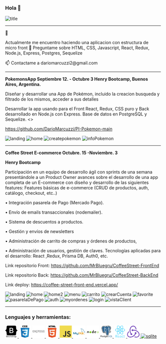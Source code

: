 ### Hola 👋

<img src="https://res.cloudinary.com/dmpqjroj5/image/upload/v1667862281/imagenes%20Proyecto%20final%20henry/Dario_Marcuzzi_k6net1.png" alt="title">


<hr>
🔭 <p>Actualmente me encuentro haciendo una aplicacion con estructura de micro front
💬 Preguntame sobre HTML, CSS, Javascript, React, Redux, Node.js, Express, Postgres, Sequelize</p>
📫 Contactame a dariomarcuzzi2@gmail.com
</a>

<hr>
<strong>
<p>
PokemonsApp				Septiembre 12. - Octubre 3  
Henry Bootcamp, Buenos Aires, Argentina.  
</p>
</strong>

Diseñar y desarrollar una App de Pokémon, incluido la creacion busqueda y filtrado de los mismos, acceder a sus detalles 

Desarrollar la app usando para el Front React, Redux, CSS puro y Back desarrollado en Node.js con Express. Base de datos en PostgreSQL y Sequelize. 
<>

https://github.com/DarioMarcuzzi/PI-Pokemon-main
<p>
<img src="https://res.cloudinary.com/dmpqjroj5/image/upload/v1667863505/imagenes%20Proyecto%20final%20henry/proyecto%20PI%20pokemons/landing_izg8qw.png" width="200" alt="landing" >
<img src="https://res.cloudinary.com/dmpqjroj5/image/upload/v1667863512/imagenes%20Proyecto%20final%20henry/proyecto%20PI%20pokemons/home_vgcpea.png" width="200" alt="home">
<img src="https://res.cloudinary.com/dmpqjroj5/image/upload/v1667863519/imagenes%20Proyecto%20final%20henry/proyecto%20PI%20pokemons/create_POkemon_nvq1uz.png" width="200" alt="createpokemon" >
<img src="https://res.cloudinary.com/dmpqjroj5/image/upload/v1667863508/imagenes%20Proyecto%20final%20henry/proyecto%20PI%20pokemons/info_pokemon_znrsr6.png" width="200" alt="infoPokemon" >
</p>
<hr>
<strong><p>
Coffee Street E-commerce 		Octubre. 15  -Noviembre. 3 

Henry Bootcamp</p></strong>

 Participación en un equipo de desarrollo ágil con sprints de una semana presentándole a un Product Owner avances sobre el desarrollo de una app completa de un E-commerce con diseño y desarrollo de las siguientes features: Features básicas de e-commerce (CRUD de productos, auth, catálogo, checkout, etc..) 

• Integración pasarela de Pago (Mercado Pago). 

• Envío de emails transaccionales (nodemailer). 

• Sistema de descuentos a productos. 

• Gestión y envíos de newsletters 

• Administración de carrito de compras y órdenes de productos, 

• Administración de usuarios, gestión de claves. Tecnologías aplicadas para el desarrollo: React ,Redux, Prisma DB, Auth0, etc. 

Link repositorio Front: https://github.com/MrBluegru/CoffeeStreet-FrontEnd

Link repositorio Back:  https://github.com/MrBluegru/CoffeeStreet-BackEnd

Link deploy: https://coffee-street-front-end.vercel.app/ 
<p>
<img src="https://res.cloudinary.com/dmpqjroj5/image/upload/v1667864545/imagenes%20Proyecto%20final%20henry/landing_page_caoraj.png" width="200" alt="landing" >
<img src="https://res.cloudinary.com/dmpqjroj5/image/upload/v1667864527/imagenes%20Proyecto%20final%20henry/home1_ds1pj3.png" width="200" alt="home" >
<img src="https://res.cloudinary.com/dmpqjroj5/image/upload/v1667864501/imagenes%20Proyecto%20final%20henry/home_2_wgkl9f.png" width="200" alt="home2" >
<img src="https://res.cloudinary.com/dmpqjroj5/image/upload/v1667864517/imagenes%20Proyecto%20final%20henry/menu_yquzoo.png" width="200" alt="menu" >
<img src="https://res.cloudinary.com/dmpqjroj5/image/upload/v1667864514/imagenes%20Proyecto%20final%20henry/carrito_cliente_s5qfpc.png" width="200" alt="carrito" >
<img src="https://res.cloudinary.com/dmpqjroj5/image/upload/v1667864499/imagenes%20Proyecto%20final%20henry/crear_cuenta_vvzzrn.png" width="200" alt="crearCuenta" >
<img src="https://res.cloudinary.com/dmpqjroj5/image/upload/v1667864497/imagenes%20Proyecto%20final%20henry/mi_favorite_lyyhtu.png" width="200" alt="favorite" >
<img src="https://res.cloudinary.com/dmpqjroj5/image/upload/v1667864494/imagenes%20Proyecto%20final%20henry/pasarela_de_pago_calxzi.png" width="200" alt="pasarelaDePago" >
<img src="https://res.cloudinary.com/dmpqjroj5/image/upload/v1667864493/imagenes%20Proyecto%20final%20henry/auth_e20o61.png" width="200" alt="auth" >
<img src="https://res.cloudinary.com/dmpqjroj5/image/upload/v1667864493/imagenes%20Proyecto%20final%20henry/my_ordenes_igyzqy.png" width="200" alt="myordenes" >
<img src="https://res.cloudinary.com/dmpqjroj5/image/upload/v1667864491/imagenes%20Proyecto%20final%20henry/login_jax6tm.png" width="200" alt="login" >
<img src="https://res.cloudinary.com/dmpqjroj5/image/upload/v1667864490/imagenes%20Proyecto%20final%20henry/menu_cliente_moo9zq.png" width="200" alt="vistaClient" >
</p>


<hr>


<h3 align="left">Lenguajes y herramientas:</h3>
<p align="left"> <a href="https://getbootstrap.com" target="_blank" rel="noreferrer"> 

  <img src="https://raw.githubusercontent.com/devicons/devicon/master/icons/bootstrap/bootstrap-plain-wordmark.svg" alt="bootstrap" width="40" height="40"/> </a> <a href="https://www.w3schools.com/css/" target="_blank" rel="noreferrer"> 
  <img src="https://raw.githubusercontent.com/devicons/devicon/master/icons/css3/css3-original-wordmark.svg" alt="css3" width="40" height="40"/> </a> <a href="https://expressjs.com" target="_blank" rel="noreferrer"> 
  <img src="https://raw.githubusercontent.com/devicons/devicon/master/icons/express/express-original-wordmark.svg" alt="express" width="40" height="40"/> </a> <a href="https://www.w3.org/html/" target="_blank" rel="noreferrer"> 
  <img src="https://raw.githubusercontent.com/devicons/devicon/master/icons/html5/html5-original-wordmark.svg" alt="html5" width="40" height="40"/> </a> <a href="https://developer.mozilla.org/en-US/docs/Web/JavaScript" target="_blank" rel="noreferrer">
  <img src="https://raw.githubusercontent.com/devicons/devicon/master/icons/javascript/javascript-original.svg" alt="javascript" width="40" height="40"/> </a> <a href="https://www.mysql.com/" target="_blank" rel="noreferrer">
  <img src="https://raw.githubusercontent.com/devicons/devicon/master/icons/mysql/mysql-original-wordmark.svg" alt="mysql" width="40" height="40"/> </a> <a href="https://nodejs.org" target="_blank" rel="noreferrer"> 
  <img src="https://raw.githubusercontent.com/devicons/devicon/master/icons/nodejs/nodejs-original-wordmark.svg" alt="nodejs" width="40" height="40"/> </a> <a href="https://www.postgresql.org" target="_blank" rel="noreferrer"> 
  <img src="https://raw.githubusercontent.com/devicons/devicon/master/icons/postgresql/postgresql-original-wordmark.svg" alt="postgresql" width="40" height="40"/> </a> <a href="https://reactjs.org/" target="_blank" rel="noreferrer">
  <img src="https://raw.githubusercontent.com/devicons/devicon/master/icons/react/react-original-wordmark.svg" alt="react" width="40" height="40"/> </a> <a href="https://redux.js.org" target="_blank" rel="noreferrer"> 
  <img src="https://raw.githubusercontent.com/devicons/devicon/master/icons/redux/redux-original.svg" alt="redux" width="40" height="40"/> </a> <a href="https://www.sqlite.org/" target="_blank" rel="noreferrer"> 
  <img src="https://www.vectorlogo.zone/logos/sqlite/sqlite-icon.svg" alt="sqlite" width="40" height="40"/> </a> </p>
